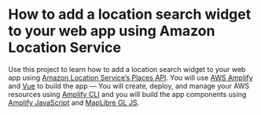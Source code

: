 # How to add a location search widget to your web app using Amazon Location Service

Use this project to learn how to add a location search widget to your web app using [Amazon Location Service’s Places API](https://docs.aws.amazon.com/location/latest/developerguide/places-concepts.html). You will use [AWS Amplify](https://docs.amplify.aws/) and [Vue](https://vuejs.org/) to build the app — You will create, deploy, and manage your AWS resources using [Amplify CLI](https://docs.amplify.aws/cli/) and you will build the app components using [Amplify JavaScript](https://docs.amplify.aws/lib/q/platform/js/) and [MapLibre GL JS](https://maplibre.org/).
